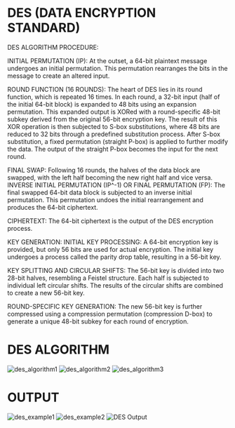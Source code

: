 # DES (DATA ENCRYPTION STANDARD)
DES ALGORITHM PROCEDURE:

INITIAL PERMUTATION (IP):
At the outset, a 64-bit plaintext message undergoes an initial permutation.
This permutation rearranges the bits in the message to create an altered input.

ROUND FUNCTION (16 ROUNDS):
The heart of DES lies in its round function, which is repeated 16 times.
In each round, a 32-bit input (half of the initial 64-bit block) is expanded to 48 bits using an expansion          permutation.
This expanded output is XORed with a round-specific 48-bit subkey derived from the original 56-bit encryption key.
The result of this XOR operation is then subjected to S-box substitutions, where 48 bits are reduced to 32 bits through a predefined substitution process.
After S-box substitution, a fixed permutation (straight P-box) is applied to further modify the data.
The output of the straight P-box becomes the input for the next round.

FINAL SWAP:
Following 16 rounds, the halves of the data block are swapped, with the left half becoming the new right half and vice versa.
INVERSE INITIAL PERMUTATION (IP^-1) OR FINAL PERMUTATION (FP):
The final swapped 64-bit data block is subjected to an inverse initial permutation.
This permutation undoes the initial rearrangement and produces the 64-bit ciphertext.

CIPHERTEXT:
The 64-bit ciphertext is the output of the DES encryption process.


KEY GENERATION:
INITIAL KEY PROCESSING:
A 64-bit encryption key is provided, but only 56 bits are used for actual encryption.
The initial key undergoes a process called the parity drop table, resulting in a 56-bit key.

KEY SPLITTING AND CIRCULAR SHIFTS:
The 56-bit key is divided into two 28-bit halves, resembling a Feistel structure.
Each half is subjected to individual left circular shifts.
The results of the circular shifts are combined to create a new 56-bit key.

ROUND-SPECIFIC KEY GENERATION:
The new 56-bit key is further compressed using a compression permutation (compression D-box) to generate a unique 48-bit subkey for each round of encryption.

# DES ALGORITHM
![des_algorithm1](https://github.com/Neeraja-Kallamadi/DES-Data-Encryption-Standard-/assets/110168775/cb27a906-660a-411a-90b8-98c38aadef6b)
![des_algorithm2](https://github.com/Neeraja-Kallamadi/DES-Data-Encryption-Standard-/assets/110168775/4ec09e13-632b-4fbf-b2c4-946bf28f702e)
![des_algorithm3](https://github.com/Neeraja-Kallamadi/DES-Data-Encryption-Standard-/assets/110168775/a9a35098-e409-48ef-9a43-831757f1b76b)

# OUTPUT

![des_example1](https://github.com/Neeraja-Kallamadi/DES-Data-Encryption-Standard-/assets/110168775/729c3ea2-be09-47a7-a4da-9883f6f29cdd)
![des_example2](https://github.com/Neeraja-Kallamadi/DES-Data-Encryption-Standard-/assets/110168775/94e9cfb0-e5cd-438d-b934-541b5c998da7)
![DES Output](https://github.com/Neeraja-Kallamadi/DES-Data-Encryption-Standard-/assets/110168775/854d3396-e220-4aaa-a9f1-1724b36fc4bb)
